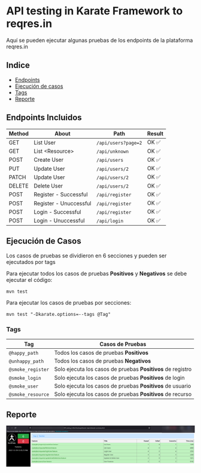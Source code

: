 # API testing in Karate Framework to reqres.in

Aquí se pueden ejecutar algunas pruebas de los endpoints de la plataforma reqres.in

## Indice
* [Endpoints](#Endpoints)
* [Ejecución de casos](#Ejecucion)
* [Tags](#Tags)
* [Reporte](#Reporte)


<div id='Endpoints' />

## Endpoints Incluidos
| Method             | About    | Path | Result |
|-------|---------|---------------          |---|
| GET   | List User      |```/api/users?page=2```|OK ✅|
| GET   | List \<Resource>|```/api/unknown```|OK ✅|
| POST  | Create User|```/api/users```|OK ✅|
| PUT   | Update User|```/api/users/2```|OK ✅|
| PATCH | Update User|```/api/users/2```|OK ✅|
| DELETE| Delete User|```/api/users/2```|OK ✅|
| POST| Register - Successful|```/api/register```|OK ✅|
| POST| Register - Unuccessful|```/api/register```|OK ✅|
| POST| Login - Successful|```/api/register```|OK ✅|
| POST| Login - Unuccessful|```/api/login```|OK ✅|

<div id='Ejecucion' />

## Ejecución de Casos

Los casos de pruebas se dividieron en 6 secciones y pueden ser ejecutados por tags

Para ejecutar todos los casos de pruebas **Positivos** y **Negativos** se debe ejecutar el código:
~~~
mvn test
~~~
Para ejecutar los casos de pruebas por secciones:
~~~
mvn test "-Dkarate.options=--tags @Tag"
~~~

<div id='Tags' />

### Tags

| Tag | Casos de Pruebas|
| -| -|
|```@happy_path``` | Todos los casos de pruebas **Positivos**|
|```@unhappy_path``` | Todos los casos de pruebas **Negativos** |
|```@smoke_register``` | Solo ejecuta los casos de pruebas **Positivos** de registro|
|```@smoke_login``` | Solo ejecuta los casos de pruebas **Positivos** de login|
|```@smoke_user``` | Solo ejecuta los casos de pruebas **Positivos** de usuario|
|```@smoke_resource``` | Solo ejecuta los casos de pruebas **Positivos** de recurso|

<div id='Reporte' />

## Reporte
![](https://github.com/albertor03/API_testing_UnDosTres/blob/main/resource/Reporte.png)